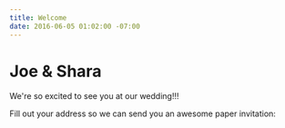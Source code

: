 ```yaml
---
title: Welcome
date: 2016-06-05 01:02:00 -07:00
---
```


# Joe & Shara

We're so excited to see you at our wedding!!!

Fill out your address so we can send you an awesome paper invitation: